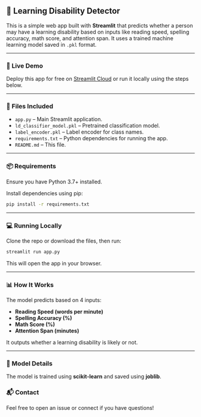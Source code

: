 

## 🧠 Learning Disability Detector

This is a simple web app built with **Streamlit** that predicts whether a person may have a learning disability based on inputs like reading speed, spelling accuracy, math score, and attention span. It uses a trained machine learning model saved in `.pkl` format.

---

### 🚀 Live Demo

Deploy this app for free on [Streamlit Cloud](https://share.streamlit.io/) or run it locally using the steps below.

---

### 📁 Files Included

* `app.py` – Main Streamlit application.
* `ld_classifier_model.pkl` – Pretrained classification model.
* `label_encoder.pkl` – Label encoder for class names.
* `requirements.txt` – Python dependencies for running the app.
* `README.md` – This file.

---

### 📦 Requirements

Ensure you have Python 3.7+ installed.

Install dependencies using pip:

```bash
pip install -r requirements.txt
```

---

### 💻 Running Locally

Clone the repo or download the files, then run:

```bash
streamlit run app.py
```

This will open the app in your browser.

---

### 📊 How It Works

The model predicts based on 4 inputs:

* **Reading Speed (words per minute)**
* **Spelling Accuracy (%)**
* **Math Score (%)**
* **Attention Span (minutes)**

It outputs whether a learning disability is likely or not.

---

### 🧪 Model Details

The model is trained using **scikit-learn** and saved using **joblib**.

### 📬 Contact

Feel free to open an issue or connect if you have questions!

